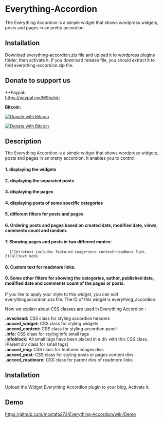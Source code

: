 # Everything-Accordion
The Everything Accordion is a simple widget that shows wordpress widgets, posts and pages in an pretty accordion.

## Installation                            
Download everything-accordion.zip file and upload it to wordpress plugins folder, then activate it. If you download release file, you should extract it to find everything-accordion.zip file.


## Donate to support us      

**Paypal:             
https://paypal.me/MShahiri             

**Bitcoin:**
                                                                   
[![Donate with Bitcoin](https://en.cryptobadges.io/badge/small/16f1DStB3YG3R4BMTa1zGYRxN9i7FAqtUX)](https://en.cryptobadges.io/donate/16f1DStB3YG3R4BMTa1zGYRxN9i7FAqtUX)
                                                   
  [![Donate with Bitcoin](https://en.cryptobadges.io/badge/big/16f1DStB3YG3R4BMTa1zGYRxN9i7FAqtUX)](https://en.cryptobadges.io/donate/16f1DStB3YG3R4BMTa1zGYRxN9i7FAqtUX)                                                                          
                                                              
## Description

The Everything Accordion is a simple widget that shows wordpress widgets, posts and pages in an pretty accordion. It enables you to control:                                                                    

 ####  1. displaying the widgets                                          
 ####  2. displaying the separated posts                                       
 ####  3. displaying the pages                                                   
 ####  4. displaying posts of some specific categories                                  
 ####  5. different filters for posts and pages                                          
 ####  6. Ordering posts and pages based on created date, modified date, views, comments count and random.                      
 ####  7. Showing pages and posts in two different modes:                                                 
      1)Introtext includes featured image+inro content+readmore link.     2)Fulltext mode                                      
 ####  8. Custom text for readmore links.                                           
 ####  9. Some other filters for showing the categories, author, published date, modified date and comments count of the pages or posts.                                                   


If you like to apply your style to this widget, you can edit everythingaccordion.css file. The ID of this widget is everything_accordion.                               

Now we explain about CSS classes are used in Everything Accordion :

**.evachead:** CSS class for styling accordion headers                             
**.accord_widget:** CSS class for styling widgets                                          
**.accord_content:** CSS class for styling accordion panel                                  
**.info:** CSS class for styling info small tags                                    
**.infoblock:** All small tags have been placed in a div with this CSS class. (Parent div class for small tags)                
**.accord_img:** CSS class for featured images divs                              
**.accord_post:** CSS class for styling posts or pages content divs                                         
**.accord_readmore:** CSS class for parent divs of readmore links.                        

## Installation                                        

Upload the Widget Everything Accordion plugin to your blog, Activate it.

## Demo                                 
                                
https://github.com/mostafa272/Everything-Accordion/wiki/Demo



